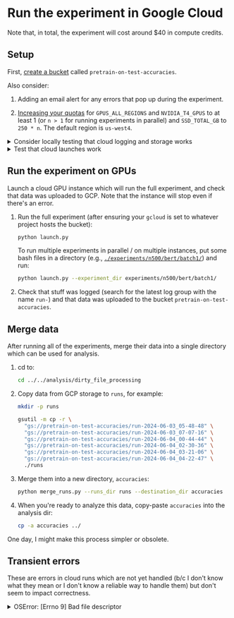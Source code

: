 # Run the experiment in Google Cloud

Note that, in total, the experiment will cost around $40 in compute credits.


## Setup

First, [create a bucket](https://cloud.google.com/storage/docs/creating-buckets) called
`pretrain-on-test-accuracies`.

Also consider:

1. Adding an email alert for any errors that pop up during the experiment.

2. [Increasing your quotas](https://console.cloud.google.com/iam-admin/quotas) for
   `GPUS_ALL_REGIONS` and `NVIDIA_T4_GPUS` to at least 1 (or `n > 1` for running
   experiments in parallel) and `SSD_TOTAL_GB` to `250 * n`. The default region is
   `us-west4`.


<details>
<summary>Consider locally testing that cloud logging and storage works</summary>

Run a mini experiment on your computer and check that data was uploaded to GCP.

1. Install the `gcp` requirements (at the repo root):

   ```bash
   python -m pip install ".[gcp]"
   ```

2. From the repo root, run the mini CPU test (after ensuring your `gcloud` is set to
   whatever project hosts the bucket):

   ```bash
   PRETRAIN_ON_TEST_CLOUD_PROVIDER="gcp" \
   PRETRAIN_ON_TEST_BUCKET_NAME="pretrain-on-test-accuracies" \
   ./experiment_mini.sh
   ```

3. Check that stuff was logged (search for the latest log group with the name `run-`)
   and that data was uploaded to the bucket `pretrain-on-test-accuracies`.

</details>

<details>
<summary>Test that cloud launches work</summary>

Launch a cloud instance which will run a mini experiment, and check that data was
uploaded to GCP. Note that the instance will stop even if there's an error.

1. Run the mini CPU test (after ensuring your `gcloud` is set to whatever project hosts
   the bucket):

   ```bash
   python launch.py --experiment_type cpu-test
   ```

2. Check that stuff was logged (search for the latest log group with the name `run-`)
   and that data was uploaded to the bucket `pretrain-on-test-accuracies`.

3. Consider deleting these logs:

   ```bash
   python delete_old_test_logs.py
   ```

</details>

## Run the experiment on GPUs

Launch a cloud GPU instance which will run the full experiment, and check that data was
uploaded to GCP. Note that the instance will stop even if there's an error.

1. Run the full experiment (after ensuring your `gcloud` is set to whatever project
   hosts the bucket):

   ```bash
   python launch.py
   ```

   To run multiple experiments in parallel / on multiple instances, put some bash files
   in a directory (e.g.,
   [`./experiments/n500/bert/batch1/`](./experiments/n500/bert/batch1/)) and run:

   ```bash
   python launch.py --experiment_dir experiments/n500/bert/batch1/
   ```

2. Check that stuff was logged (search for the latest log group with the name `run-`)
   and that data was uploaded to the bucket `pretrain-on-test-accuracies`.


## Merge data

After running all of the experiments, merge their data into a single directory which can
be used for analysis. 

1. cd to:

   ```bash
   cd ../../analysis/dirty_file_processing
   ```

2. Copy data from GCP storage to `runs`, for example:

   ```bash
   mkdir -p runs
   ```

   ```bash
   gsutil -m cp -r \
     "gs://pretrain-on-test-accuracies/run-2024-06-03_05-48-48" \
     "gs://pretrain-on-test-accuracies/run-2024-06-03_07-07-16" \
     "gs://pretrain-on-test-accuracies/run-2024-06-04_00-44-44" \
     "gs://pretrain-on-test-accuracies/run-2024-06-04_02-30-36" \
     "gs://pretrain-on-test-accuracies/run-2024-06-04_03-21-06" \
     "gs://pretrain-on-test-accuracies/run-2024-06-04_04-22-47" \
     ./runs
   ```

3. Merge them into a new directory, `accuracies`:

   ```bash
   python merge_runs.py --runs_dir runs --destination_dir accuracies
   ```

4. When you're ready to analyze this data, copy-paste `accuracies` into the analysis
   dir:

   ```bash
   cp -a accuracies ../
   ```

One day, I might make this process simpler or obsolete.


## Transient errors

These are errors in cloud runs which are not yet handled (b/c I don't know what they
mean or I don't know a reliable way to handle them) but don't seem to impact
correctness.

<details>
<summary>OSError: [Errno 9] Bad file descriptor</summary>

[Link](https://console.cloud.google.com/errors/detail/COfTgoi5qYyDUg?project=virtual-equator-423819-v6).

This error was raised when attempting to upload local CSVs to the bucket. Strange b/c
all of the CSVs were correctly uploaded, and it happened once in 50 calls across
independent runs.

If you see this, double check that the CSVs for that dataset were uploaded correctly,
and then trigger another experiment run excluding that dataset.

</details>
